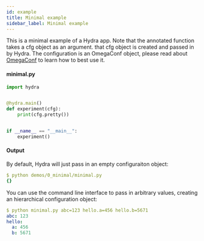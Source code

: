 ```yaml
---
id: example
title: Minimal example
sidebar_label: Minimal example
---
```


This is a minimal example of a Hydra app.
Note that the annotated function takes a cfg object as an argument. that cfg object is created and passed in by Hydra.
The configuration is an OmegaConf object, please read about
[OmegaConf](https://omegaconf.readthedocs.io/en/latest/usage.html#access-and-manipulation) to learn how to best use it.

#### minimal.py
```python
import hydra


@hydra.main()
def experiment(cfg):
    print(cfg.pretty())


if __name__ == "__main__":
    experiment()
```

#### Output
By default, Hydra will just pass in an empty configuraiton object:
```yaml
$ python demos/0_minimal/minimal.py
{}
```

You can use the command line interface to pass in arbitrary values, creating an hierarchical configuration object:
```yaml
$ python minimal.py abc=123 hello.a=456 hello.b=5671
abc: 123
hello:
  a: 456
  b: 5671
```


